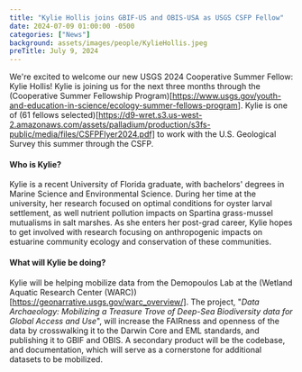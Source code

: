 ```yaml
---
title: "Kylie Hollis joins GBIF-US and OBIS-USA as USGS CSFP Fellow"
date: 2024-07-09 01:00:00 -0500 
categories: ["News"] 
background: assets/images/people/KylieHollis.jpeg
preTitle: July 9, 2024
---
```


We're excited to welcome our new USGS 2024 Cooperative Summer Fellow: Kylie Hollis!  Kylie is joining us for the next three months through the (Cooperative Summer Fellowship Program)[https://www.usgs.gov/youth-and-education-in-science/ecology-summer-fellows-program]. Kylie is one of (61 fellows selected)[https://d9-wret.s3.us-west-2.amazonaws.com/assets/palladium/production/s3fs-public/media/files/CSFPFlyer2024.pdf] to work with the U.S. Geological Survey this summer through the CSFP.

#### Who is Kylie?

Kylie is a recent University of Florida graduate, with bachelors' degrees in Marine Science and Environmental Science. During her time at the university, her research focused on optimal conditions for oyster larval settlement, as well nutrient pollution impacts on Spartina grass-mussel mutualisms in salt marshes. As she enters her post-grad career, Kylie hopes to get involved with research focusing on anthropogenic impacts on estuarine community ecology and conservation of these communities.

#### What will Kylie be doing?

Kylie will be helping mobilize data from the Demopoulos Lab at the (Wetland Aquatic Research Center (WARC))[https://geonarrative.usgs.gov/warc_overview/].  The project, "_Data Archaeology: Mobilizing a Treasure Trove of Deep-Sea Biodiversity data for Global Access and Use_", will increase the FAIRness and openness of the data by crosswalking it to the Darwin Core and EML standards, and publishing it to GBIF and OBIS.  A secondary product will be the codebase, and documentation, which will serve as a cornerstone for additional datasets to be mobilized.